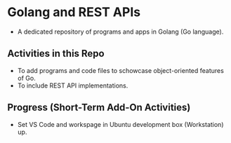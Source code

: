 # Golang and REST APIs
- A dedicated repository of programs and apps in Golang (Go language).

## Activities in this Repo
- To add programs and code files to schowcase object-oriented features of Go.
- To include REST API implementations.

## Progress (Short-Term Add-On Activities)
- Set VS Code and workspage in Ubuntu development box (Workstation) up.
